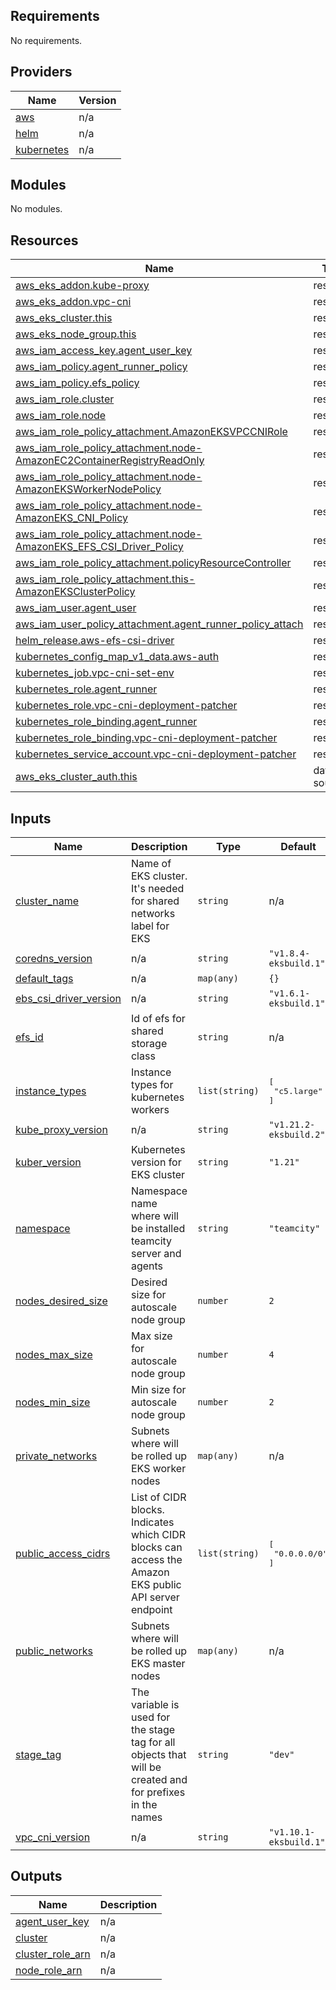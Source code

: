 <!-- BEGIN_TF_DOCS -->
## Requirements

No requirements.

## Providers

| Name | Version |
|------|---------|
| <a name="provider_aws"></a> [aws](#provider\_aws) | n/a |
| <a name="provider_helm"></a> [helm](#provider\_helm) | n/a |
| <a name="provider_kubernetes"></a> [kubernetes](#provider\_kubernetes) | n/a |

## Modules

No modules.

## Resources

| Name | Type |
|------|------|
| [aws_eks_addon.kube-proxy](https://registry.terraform.io/providers/hashicorp/aws/latest/docs/resources/eks_addon) | resource |
| [aws_eks_addon.vpc-cni](https://registry.terraform.io/providers/hashicorp/aws/latest/docs/resources/eks_addon) | resource |
| [aws_eks_cluster.this](https://registry.terraform.io/providers/hashicorp/aws/latest/docs/resources/eks_cluster) | resource |
| [aws_eks_node_group.this](https://registry.terraform.io/providers/hashicorp/aws/latest/docs/resources/eks_node_group) | resource |
| [aws_iam_access_key.agent_user_key](https://registry.terraform.io/providers/hashicorp/aws/latest/docs/resources/iam_access_key) | resource |
| [aws_iam_policy.agent_runner_policy](https://registry.terraform.io/providers/hashicorp/aws/latest/docs/resources/iam_policy) | resource |
| [aws_iam_policy.efs_policy](https://registry.terraform.io/providers/hashicorp/aws/latest/docs/resources/iam_policy) | resource |
| [aws_iam_role.cluster](https://registry.terraform.io/providers/hashicorp/aws/latest/docs/resources/iam_role) | resource |
| [aws_iam_role.node](https://registry.terraform.io/providers/hashicorp/aws/latest/docs/resources/iam_role) | resource |
| [aws_iam_role_policy_attachment.AmazonEKSVPCCNIRole](https://registry.terraform.io/providers/hashicorp/aws/latest/docs/resources/iam_role_policy_attachment) | resource |
| [aws_iam_role_policy_attachment.node-AmazonEC2ContainerRegistryReadOnly](https://registry.terraform.io/providers/hashicorp/aws/latest/docs/resources/iam_role_policy_attachment) | resource |
| [aws_iam_role_policy_attachment.node-AmazonEKSWorkerNodePolicy](https://registry.terraform.io/providers/hashicorp/aws/latest/docs/resources/iam_role_policy_attachment) | resource |
| [aws_iam_role_policy_attachment.node-AmazonEKS_CNI_Policy](https://registry.terraform.io/providers/hashicorp/aws/latest/docs/resources/iam_role_policy_attachment) | resource |
| [aws_iam_role_policy_attachment.node-AmazonEKS_EFS_CSI_Driver_Policy](https://registry.terraform.io/providers/hashicorp/aws/latest/docs/resources/iam_role_policy_attachment) | resource |
| [aws_iam_role_policy_attachment.policyResourceController](https://registry.terraform.io/providers/hashicorp/aws/latest/docs/resources/iam_role_policy_attachment) | resource |
| [aws_iam_role_policy_attachment.this-AmazonEKSClusterPolicy](https://registry.terraform.io/providers/hashicorp/aws/latest/docs/resources/iam_role_policy_attachment) | resource |
| [aws_iam_user.agent_user](https://registry.terraform.io/providers/hashicorp/aws/latest/docs/resources/iam_user) | resource |
| [aws_iam_user_policy_attachment.agent_runner_policy_attach](https://registry.terraform.io/providers/hashicorp/aws/latest/docs/resources/iam_user_policy_attachment) | resource |
| [helm_release.aws-efs-csi-driver](https://registry.terraform.io/providers/hashicorp/helm/latest/docs/resources/release) | resource |
| [kubernetes_config_map_v1_data.aws-auth](https://registry.terraform.io/providers/hashicorp/kubernetes/latest/docs/resources/config_map_v1_data) | resource |
| [kubernetes_job.vpc-cni-set-env](https://registry.terraform.io/providers/hashicorp/kubernetes/latest/docs/resources/job) | resource |
| [kubernetes_role.agent_runner](https://registry.terraform.io/providers/hashicorp/kubernetes/latest/docs/resources/role) | resource |
| [kubernetes_role.vpc-cni-deployment-patcher](https://registry.terraform.io/providers/hashicorp/kubernetes/latest/docs/resources/role) | resource |
| [kubernetes_role_binding.agent_runner](https://registry.terraform.io/providers/hashicorp/kubernetes/latest/docs/resources/role_binding) | resource |
| [kubernetes_role_binding.vpc-cni-deployment-patcher](https://registry.terraform.io/providers/hashicorp/kubernetes/latest/docs/resources/role_binding) | resource |
| [kubernetes_service_account.vpc-cni-deployment-patcher](https://registry.terraform.io/providers/hashicorp/kubernetes/latest/docs/resources/service_account) | resource |
| [aws_eks_cluster_auth.this](https://registry.terraform.io/providers/hashicorp/aws/latest/docs/data-sources/eks_cluster_auth) | data source |

## Inputs

| Name | Description | Type | Default | Required |
|------|-------------|------|---------|:--------:|
| <a name="input_cluster_name"></a> [cluster\_name](#input\_cluster\_name) | Name of EKS cluster. It's needed for shared networks label for EKS | `string` | n/a | yes |
| <a name="input_coredns_version"></a> [coredns\_version](#input\_coredns\_version) | n/a | `string` | `"v1.8.4-eksbuild.1"` | no |
| <a name="input_default_tags"></a> [default\_tags](#input\_default\_tags) | n/a | `map(any)` | `{}` | no |
| <a name="input_ebs_csi_driver_version"></a> [ebs\_csi\_driver\_version](#input\_ebs\_csi\_driver\_version) | n/a | `string` | `"v1.6.1-eksbuild.1"` | no |
| <a name="input_efs_id"></a> [efs\_id](#input\_efs\_id) | Id of efs for shared storage class | `string` | n/a | yes |
| <a name="input_instance_types"></a> [instance\_types](#input\_instance\_types) | Instance types for kubernetes workers | `list(string)` | <pre>[<br>  "c5.large"<br>]</pre> | no |
| <a name="input_kube_proxy_version"></a> [kube\_proxy\_version](#input\_kube\_proxy\_version) | n/a | `string` | `"v1.21.2-eksbuild.2"` | no |
| <a name="input_kuber_version"></a> [kuber\_version](#input\_kuber\_version) | Kubernetes version for EKS cluster | `string` | `"1.21"` | no |
| <a name="input_namespace"></a> [namespace](#input\_namespace) | Namespace name where will be installed teamcity server and agents | `string` | `"teamcity"` | no |
| <a name="input_nodes_desired_size"></a> [nodes\_desired\_size](#input\_nodes\_desired\_size) | Desired size for autoscale node group | `number` | `2` | no |
| <a name="input_nodes_max_size"></a> [nodes\_max\_size](#input\_nodes\_max\_size) | Max size for autoscale node group | `number` | `4` | no |
| <a name="input_nodes_min_size"></a> [nodes\_min\_size](#input\_nodes\_min\_size) | Min size for autoscale node group | `number` | `2` | no |
| <a name="input_private_networks"></a> [private\_networks](#input\_private\_networks) | Subnets where will be rolled up EKS worker nodes | `map(any)` | n/a | yes |
| <a name="input_public_access_cidrs"></a> [public\_access\_cidrs](#input\_public\_access\_cidrs) | List of CIDR blocks. Indicates which CIDR blocks can access the Amazon EKS public API server endpoint | `list(string)` | <pre>[<br>  "0.0.0.0/0"<br>]</pre> | no |
| <a name="input_public_networks"></a> [public\_networks](#input\_public\_networks) | Subnets where will be rolled up EKS master nodes | `map(any)` | n/a | yes |
| <a name="input_stage_tag"></a> [stage\_tag](#input\_stage\_tag) | The variable is used for the stage tag for all objects that will be created and for prefixes in the names | `string` | `"dev"` | no |
| <a name="input_vpc_cni_version"></a> [vpc\_cni\_version](#input\_vpc\_cni\_version) | n/a | `string` | `"v1.10.1-eksbuild.1"` | no |

## Outputs

| Name | Description |
|------|-------------|
| <a name="output_agent_user_key"></a> [agent\_user\_key](#output\_agent\_user\_key) | n/a |
| <a name="output_cluster"></a> [cluster](#output\_cluster) | n/a |
| <a name="output_cluster_role_arn"></a> [cluster\_role\_arn](#output\_cluster\_role\_arn) | n/a |
| <a name="output_node_role_arn"></a> [node\_role\_arn](#output\_node\_role\_arn) | n/a |
<!-- END_TF_DOCS -->
